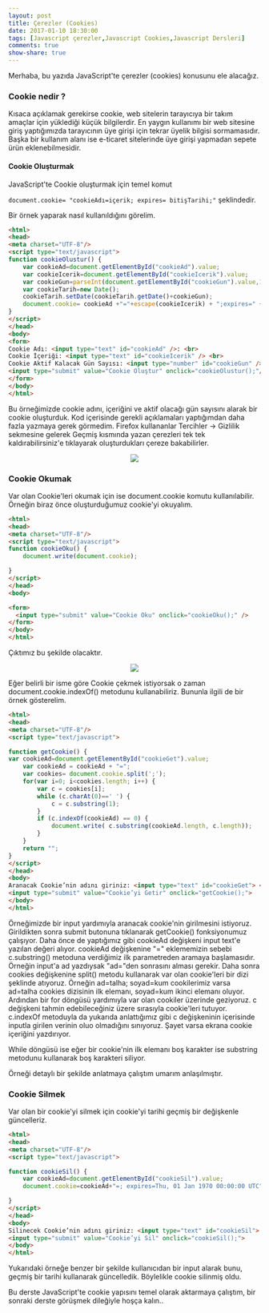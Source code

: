 ```yaml
---
layout: post
title: Çerezler (Cookies)
date: 2017-01-10 18:30:00
tags: [Javascript çerezler,Javascript Cookies,Javascript Dersleri]
comments: true
show-share: true
---
```


Merhaba, bu yazıda JavaScript'te çerezler (cookies) konusunu ele alacağız.

### Cookie nedir ?

Kısaca açıklamak gerekirse cookie, web sitelerin tarayıcıya bir takım amaçlar için yüklediği küçük bilgilerdir. En yaygın kullanımı bir web sitesine giriş yaptığımızda tarayıcının üye girişi için tekrar üyelik bilgisi sormamasıdır. Başka bir kullanım alanı ise e-ticaret sitelerinde üye girişi yapmadan sepete ürün eklenebilmesidir.

#### Cookie Oluşturmak

JavaScript'te Cookie oluşturmak için temel komut

`document.cookie= "cookieAdı=içerik; expires= bitişTarihi;"` şeklindedir.

Bir örnek yaparak nasıl kullanıldığını görelim.

```html
<html>
<head>
<meta charset="UTF-8"/>
<script type="text/javascript">
function cookieOlustur() {
	var cookieAd=document.getElementById("cookieAd").value;
	var cookieIcerik=document.getElementById("cookieIcerik").value;
	var cookieGun=parseInt(document.getElementById("cookieGun").value,10); //cookieGun içeriğini int bir değere parse ettik. Virgülden sonraki 10, sayı tabanını temsil ediyor.
	var cookieTarih=new Date();
	cookieTarih.setDate(cookieTarih.getDate()+cookieGun);
	document.cookie= cookieAd +"="+escape(cookieIcerik) + ";expires=" + cookieTarih.toString();
}
</script>
</head>
<body>
<form>
Cookie Adı: <input type="text" id="cookieAd" />: <br>
Cookie İçeriği: <input type="text" id="cookieIcerik" /> <br>
Cookie Aktif Kalacak Gün Sayısı: <input type="number" id="cookieGun" /> <br>
<input type="submit" value="Cookie Oluştur" onclick="cookieOlustur();"/> <br>
</form>
</body>
</html>
```

Bu örneğimizde cookie adını, içeriğini ve aktif olacağı gün sayısını alarak bir cookie oluşturduk. Kod içerisinde gerekli açıklamaları yaptığımdan daha fazla yazmaya gerek görmedim. Firefox kullananlar Tercihler -> Gizlilik sekmesine gelerek Geçmiş kısmında yazan çerezleri tek tek kaldırabilirsiniz'e tıklayarak oluşturdukları çereze bakabilirler.

<p align="center">
  <img src="https://raw.githubusercontent.com/talhakum/talhakum.github.io/master/img/js7.jpg"/>
</p>

### Cookie Okumak

Var olan Cookie'leri okumak için ise document.cookie komutu kullanılabilir. Örneğin biraz önce oluşturduğumuz cookie'yi okuyalım.

```html
<html>
<head>
<meta charset="UTF-8"/>
<script type="text/javascript">
function cookieOku() {
	document.write(document.cookie);

}
</script>
</head>
<body>

<form>
  <input type="submit" value="Cookie Oku" onclick="cookieOku();" />
</form>
</body>
</html>
```

Çıktımız bu şekilde olacaktır.

<p align="center">
  <img src="https://raw.githubusercontent.com/talhakum/talhakum.github.io/master/img/js8.jpg"/>
</p>

Eğer belirli bir isme göre Cookie çekmek istiyorsak o zaman document.cookie.indexOf() metodunu kullanabiliriz. Bununla ilgili de bir örnek gösterelim.

```html
<html>
<head>
<meta charset="UTF-8"/>
<script type="text/javascript">

function getCookie() {
var cookieAd=document.getElementById("cookieGet").value;
    var cookieAd = cookieAd + "=";
    var cookies= document.cookie.split(';');
    for(var i=0; i<cookies.length; i++) {
        var c = cookies[i];
        while (c.charAt(0)==' ') {
            c = c.substring(1);
        }
        if (c.indexOf(cookieAd) == 0) {
            document.write( c.substring(cookieAd.length, c.length));
        }
    }
    return "";
}
</script>
</head>
<body>
Aranacak Cookie’nin adını giriniz: <input type="text" id="cookieGet"> <br>
<input type="submit" value="Cookie’yi Getir" onclick="getCookie();">
</body>
</html>
```

Örneğimizde bir input yardımıyla aranacak cookie'nin girilmesini istiyoruz. Girildikten sonra submit butonuna tıklanarak getCookie() fonksiyonumuz çalışıyor. Daha önce de yaptığımız gibi cookieAd değişkeni input text'e yazılan değeri alıyor. cookieAd değişkenine "=" eklememizin sebebi c.substring() metoduna verdiğimiz ilk parametreden aramaya başlamasıdır. Örneğin input'a ad yazdıysak "ad="den sonrasını alması gerekir. Daha sonra cookies değişkenine split() metodu kullanarak var olan cookie'leri bir dizi şeklinde atıyoruz. Örneğin ad=talha; soyad=kum cookilerimiz varsa ad=talha cookies dizisinin ilk elemanı, soyad=kum ikinci elemanı oluyor. Ardından bir for döngüsü yardımıyla var olan cookiler üzerinde geziyoruz. c değişkeni tahmin edebileceğiniz üzere sırasıyla cookie'leri tutuyor. c.indexOf metoduyla da yukarıda anlattığımız gibi c değişkeninin içerisinde inputla girilen verinin oluo olmadığını sınıyoruz. Şayet varsa ekrana cookie içeriğini yazdırıyor.

While döngüsü ise eğer bir cookie'nin ilk elemanı boş karakter ise substring metodunu kullanarak boş karakteri siliyor.

Örneği detaylı bir şekilde anlatmaya çalıştım umarım anlaşılmıştır.

### Cookie Silmek

Var olan bir cookie'yi silmek için cookie'yi tarihi geçmiş bir değişkenle güncelleriz.

```html
<html>
<head>
<meta charset="UTF-8"/>
<script type="text/javascript">

function cookieSil() {
	var cookieAd=document.getElementById("cookieSil").value;
	document.cookie=cookieAd+"=; expires=Thu, 01 Jan 1970 00:00:00 UTC";

}
</script>
</head>
<body>
Silinecek Cookie’nin adını giriniz: <input type="text" id="cookieSil"> <br>
<input type="submit" value="Cookie’yi Sil" onclick="cookieSil();">
</body>
</html>
```

Yukarıdaki örneğe benzer bir şekilde kullanıcıdan bir input alarak bunu, geçmiş bir tarihi kullanarak güncelledik. Böylelikle cookie silinmiş oldu.


Bu derste JavaScript'te cookie yapısını temel olarak aktarmaya çalıştım, bir sonraki derste görüşmek dileğiyle hoşça kalın..
